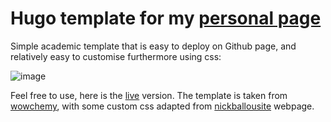 # Hugo template for my [personal page](https://simongravelle.github.io/)

Simple academic template that is easy to deploy on Github page, and relatively
easy to customise furthermore using css:

![image](https://user-images.githubusercontent.com/43388542/216845033-cc7b0a28-60ff-4e86-a5ce-2c93930e08e2.png)

Feel free to use, here is the [live](https://simongravelle.github.io/) version.
The template is taken from [wowchemy](https://wowchemy.com/), with some custom css
adapted from [nickballousite](https://github.com/nballou) webpage.

